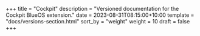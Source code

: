 +++
title = "Cockpit"
description = "Versioned documentation for the Cockpit BlueOS extension."
date = 2023-08-31T08:15:00+10:00
template = "docs/versions-section.html"
sort_by = "weight"
weight = 10
draft = false
+++
